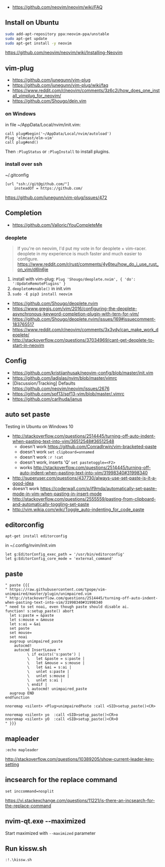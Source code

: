 
- https://github.com/neovim/neovim/wiki/FAQ

## Install on Ubuntu

```bash
sudo add-apt-repository ppa:neovim-ppa/unstable
sudo apt-get update
sudo apt-get install -y neovim
```
https://github.com/neovim/neovim/wiki/Installing-Neovim

## vim-plug

- https://github.com/junegunn/vim-plug
- https://github.com/junegunn/vim-plug/wiki/faq
- https://www.reddit.com/r/neovim/comments/3z6c2i/how_does_one_install_vimplug_for_neovim/
- https://github.com/Shougo/dein.vim

### on Windows

in file ~/AppData/Local/nvim/init.vim:

```
call plug#begin('~/AppData/Local/nvim/autoload')
Plug 'elmcast/elm-vim'
call plug#end()
```

Then `:PlugStatus` or `:PlugInstall` to install plugins.

### install over ssh

~/.gitconfig

```
[url "ssh://git@github.com/"]                                                   
    insteadOf = https://github.com/
```

https://github.com/junegunn/vim-plug/issues/472

## Completion

- https://github.com/Valloric/YouCompleteMe

### deoplete

> If you're on neovim, I'd put my vote in for deoplete + vim-racer. deoplete in my experience is much faster and much easier to configure.
> https://www.reddit.com/r/rust/comments/4y6teu/how_do_i_use_rust_on_vim/d6ln6je


1. install with vim-plug: `Plug 'Shougo/deoplete.nvim', { 'do': ':UpdateRemotePlugins' }`
2. `deoplete#enable()` in init.vim
3. `sudo -E pip3 install neovim`

- https://github.com/Shougo/deoplete.nvim
- https://www.gregjs.com/vim/2016/configuring-the-deoplete-asynchronous-keyword-completion-plugin-with-tern-for-vim/
- https://github.com/Shougo/deoplete.nvim/issues/169#issuecomment-183765517
- https://www.reddit.com/r/neovim/comments/3x3vdy/can_make_work_deoplete/
- http://stackoverflow.com/questions/37034969/cant-get-deoplete-to-start-in-neovim

## Config

- https://github.com/kristijanhusak/neovim-config/blob/master/init.vim
- https://github.com/ladislas/nvim/blob/master/vimrc
- [Discussion/Tracking] Defaults https://github.com/neovim/neovim/issues/2676
- https://github.com/spf13/spf13-vim/blob/master/.vimrc
- https://github.com/carlhuda/janus

## auto set paste

Testing in Ubuntu on Windows 10

- http://stackoverflow.com/questions/2514445/turning-off-auto-indent-when-pasting-text-into-vim/36512548#36512548
  - doesn't work https://github.com/ConradIrwin/vim-bracketed-paste
  - doesn't work `set clipboard=unnamed`
  - doesn't work `:r !cat`
  - doesn't work, inserts 'Q' `set pastetoggle=<F2>`
  - works http://stackoverflow.com/questions/2514445/turning-off-auto-indent-when-pasting-text-into-vim/31998340#31998340
- http://superuser.com/questions/437730/always-use-set-paste-is-it-a-good-idea
- doesn't work  https://coderwall.com/p/if9mda/automatically-set-paste-mode-in-vim-when-pasting-in-insert-mode
- http://stackoverflow.com/questions/2555559/pasting-from-clipboard-and-automatically-toggling-set-paste
- http://vim.wikia.com/wiki/Toggle_auto-indenting_for_code_paste

## editorconfig

```
apt-get install editorconfig
```

in ~/.config/nvim/init.vim

```
let g:EditorConfig_exec_path = '/usr/bin/editorconfig'
let g:EditorConfig_core_mode = 'external_command'
```

## paste

```
" paste {{{
" https://raw.githubusercontent.com/tpope/vim-unimpaired/master/plugin/unimpaired.vim
" http://stackoverflow.com/questions/2514445/turning-off-auto-indent-when-pasting-text-into-vim/31998340#31998340
" need to set noai, even though paste should disable ai.
function! s:setup_paste() abort
  let s:paste = &paste
  let s:mouse = &mouse
  let s:ai = &ai
  set paste
  set mouse=
  set noai
  augroup unimpaired_paste
    autocmd!
    autocmd InsertLeave *
          \ if exists('s:paste') |
          \   let &paste = s:paste |
          \   let &mouse = s:mouse |
          \   let &ai = s:ai |
          \   unlet s:paste |
          \   unlet s:mouse |
          \   unlet s:ai |
          \ endif |
          \ autocmd! unimpaired_paste
  augroup END
endfunction

nnoremap <silent> <Plug>unimpairedPaste :call <SID>setup_paste()<CR>

nnoremap <silent> yo  :call <SID>setup_paste()<CR>o
nnoremap <silent> yO  :call <SID>setup_paste()<CR>O
" }}}
```

## mapleader

`:echo mapleader`

http://stackoverflow.com/questions/10389205/show-current-leader-key-setting

## incsearch for the replace command

`set inccommand=nosplit`

https://vi.stackexchange.com/questions/11221/is-there-an-incsearch-for-the-replace-command

## nvim-qt.exe --maximized

Start maximized with `--maximized` parameter

## Run kissw.sh

`:!.\kissw.sh`
